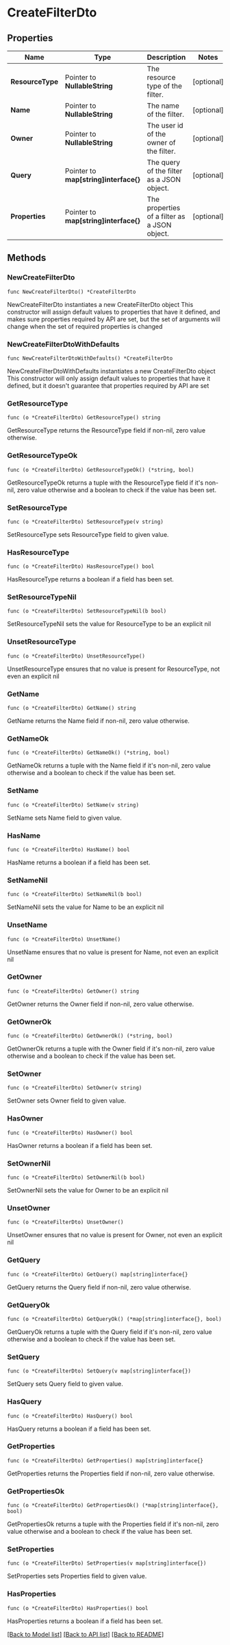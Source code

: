 # CreateFilterDto

## Properties

Name | Type | Description | Notes
------------ | ------------- | ------------- | -------------
**ResourceType** | Pointer to **NullableString** | The resource type of the filter. | [optional] 
**Name** | Pointer to **NullableString** | The name of the filter. | [optional] 
**Owner** | Pointer to **NullableString** | The user id of the owner of the filter. | [optional] 
**Query** | Pointer to **map[string]interface{}** | The query of the filter as a JSON object. | [optional] 
**Properties** | Pointer to **map[string]interface{}** | The properties of a filter as a JSON object. | [optional] 

## Methods

### NewCreateFilterDto

`func NewCreateFilterDto() *CreateFilterDto`

NewCreateFilterDto instantiates a new CreateFilterDto object
This constructor will assign default values to properties that have it defined,
and makes sure properties required by API are set, but the set of arguments
will change when the set of required properties is changed

### NewCreateFilterDtoWithDefaults

`func NewCreateFilterDtoWithDefaults() *CreateFilterDto`

NewCreateFilterDtoWithDefaults instantiates a new CreateFilterDto object
This constructor will only assign default values to properties that have it defined,
but it doesn't guarantee that properties required by API are set

### GetResourceType

`func (o *CreateFilterDto) GetResourceType() string`

GetResourceType returns the ResourceType field if non-nil, zero value otherwise.

### GetResourceTypeOk

`func (o *CreateFilterDto) GetResourceTypeOk() (*string, bool)`

GetResourceTypeOk returns a tuple with the ResourceType field if it's non-nil, zero value otherwise
and a boolean to check if the value has been set.

### SetResourceType

`func (o *CreateFilterDto) SetResourceType(v string)`

SetResourceType sets ResourceType field to given value.

### HasResourceType

`func (o *CreateFilterDto) HasResourceType() bool`

HasResourceType returns a boolean if a field has been set.

### SetResourceTypeNil

`func (o *CreateFilterDto) SetResourceTypeNil(b bool)`

 SetResourceTypeNil sets the value for ResourceType to be an explicit nil

### UnsetResourceType
`func (o *CreateFilterDto) UnsetResourceType()`

UnsetResourceType ensures that no value is present for ResourceType, not even an explicit nil
### GetName

`func (o *CreateFilterDto) GetName() string`

GetName returns the Name field if non-nil, zero value otherwise.

### GetNameOk

`func (o *CreateFilterDto) GetNameOk() (*string, bool)`

GetNameOk returns a tuple with the Name field if it's non-nil, zero value otherwise
and a boolean to check if the value has been set.

### SetName

`func (o *CreateFilterDto) SetName(v string)`

SetName sets Name field to given value.

### HasName

`func (o *CreateFilterDto) HasName() bool`

HasName returns a boolean if a field has been set.

### SetNameNil

`func (o *CreateFilterDto) SetNameNil(b bool)`

 SetNameNil sets the value for Name to be an explicit nil

### UnsetName
`func (o *CreateFilterDto) UnsetName()`

UnsetName ensures that no value is present for Name, not even an explicit nil
### GetOwner

`func (o *CreateFilterDto) GetOwner() string`

GetOwner returns the Owner field if non-nil, zero value otherwise.

### GetOwnerOk

`func (o *CreateFilterDto) GetOwnerOk() (*string, bool)`

GetOwnerOk returns a tuple with the Owner field if it's non-nil, zero value otherwise
and a boolean to check if the value has been set.

### SetOwner

`func (o *CreateFilterDto) SetOwner(v string)`

SetOwner sets Owner field to given value.

### HasOwner

`func (o *CreateFilterDto) HasOwner() bool`

HasOwner returns a boolean if a field has been set.

### SetOwnerNil

`func (o *CreateFilterDto) SetOwnerNil(b bool)`

 SetOwnerNil sets the value for Owner to be an explicit nil

### UnsetOwner
`func (o *CreateFilterDto) UnsetOwner()`

UnsetOwner ensures that no value is present for Owner, not even an explicit nil
### GetQuery

`func (o *CreateFilterDto) GetQuery() map[string]interface{}`

GetQuery returns the Query field if non-nil, zero value otherwise.

### GetQueryOk

`func (o *CreateFilterDto) GetQueryOk() (*map[string]interface{}, bool)`

GetQueryOk returns a tuple with the Query field if it's non-nil, zero value otherwise
and a boolean to check if the value has been set.

### SetQuery

`func (o *CreateFilterDto) SetQuery(v map[string]interface{})`

SetQuery sets Query field to given value.

### HasQuery

`func (o *CreateFilterDto) HasQuery() bool`

HasQuery returns a boolean if a field has been set.

### GetProperties

`func (o *CreateFilterDto) GetProperties() map[string]interface{}`

GetProperties returns the Properties field if non-nil, zero value otherwise.

### GetPropertiesOk

`func (o *CreateFilterDto) GetPropertiesOk() (*map[string]interface{}, bool)`

GetPropertiesOk returns a tuple with the Properties field if it's non-nil, zero value otherwise
and a boolean to check if the value has been set.

### SetProperties

`func (o *CreateFilterDto) SetProperties(v map[string]interface{})`

SetProperties sets Properties field to given value.

### HasProperties

`func (o *CreateFilterDto) HasProperties() bool`

HasProperties returns a boolean if a field has been set.


[[Back to Model list]](../README.md#documentation-for-models) [[Back to API list]](../README.md#documentation-for-api-endpoints) [[Back to README]](../README.md)


